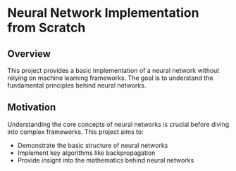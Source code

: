 # Neural Network Implementation from Scratch

## Overview

This project provides a basic implementation of a neural network without relying on machine learning frameworks. The goal is to understand the fundamental principles behind neural networks.

## Motivation

Understanding the core concepts of neural networks is crucial before diving into complex frameworks. This project aims to:

- Demonstrate the basic structure of neural networks
- Implement key algorithms like backpropagation
- Provide insight into the mathematics behind neural networks
